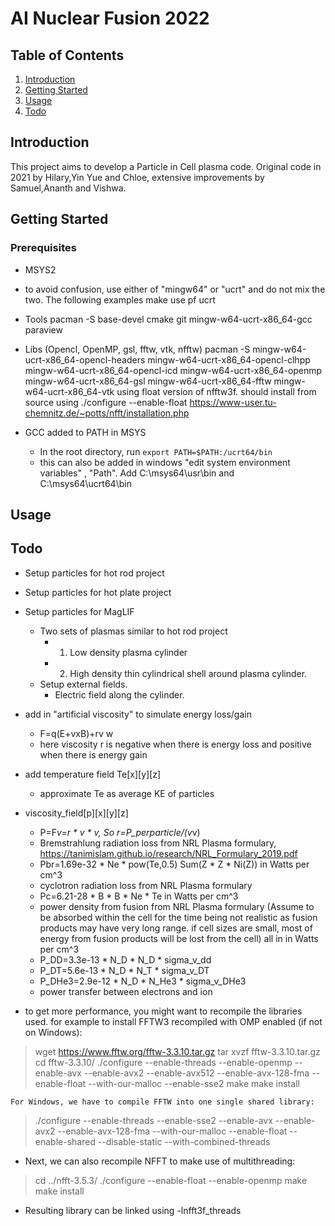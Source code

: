 # AI Nuclear Fusion 2022
## Table of Contents
1. [Introduction](#introduction)
2. [Getting Started](#getting-started)
3. [Usage](#usage)
3. [Todo](#Todo)

## Introduction
This project aims to develop a Particle in Cell plasma code.
Original code in 2021 by Hilary,Yin Yue and Chloe, extensive improvements by Samuel,Ananth and Vishwa.

## Getting Started
### Prerequisites
- MSYS2
- to avoid confusion, use either of "mingw64" or "ucrt" and do not mix the two. The following examples make use pf ucrt  
- Tools 
    pacman -S base-devel cmake git mingw-w64-ucrt-x86_64-gcc paraview  
- Libs (Opencl, OpenMP, gsl, fftw, vtk, nfftw)
    pacman -S mingw-w64-ucrt-x86_64-opencl-headers mingw-w64-ucrt-x86_64-opencl-clhpp mingw-w64-ucrt-x86_64-opencl-icd mingw-w64-ucrt-x86_64-openmp mingw-w64-ucrt-x86_64-gsl mingw-w64-ucrt-x86_64-fftw mingw-w64-ucrt-x86_64-vtk 
using float version of nfftw3f. should install from source using ./configure --enable-float
https://www-user.tu-chemnitz.de/~potts/nfft/installation.php

- GCC added to PATH in MSYS
    - In the root directory, run `export PATH=$PATH:/ucrt64/bin`
    - this can also be added in windows "edit system environment variables" , "Path". Add C:\msys64\usr\bin and C:\msys64\ucrt64\bin



## Usage

## Todo
- Setup particles for hot rod project
- Setup particles for hot plate project 
- Setup particles for MagLIF
    - Two sets of plasmas similar to hot rod project
        - 1. Low density plasma cylinder
        - 2. High density thin cylindrical shell around plasma cylinder.
    - Setup external fields. 
        - Electric field along the cylinder.
- add in "artificial viscosity" to simulate energy loss/gain
    - F=q(E+vxB)+rv w
    - here viscosity r is negative when there is energy loss and positive when there is energy gain
- add temperature field Te[x][y][z]
    - approximate Te as average KE of particles
- viscosity_field[p][x][y][z] 
    - P=F*v=r * v * v, So r=P_perparticle/(v*v)
    - Bremstrahlung radiation loss from NRL Plasma formulary, https://tanimislam.github.io/research/NRL_Formulary_2019.pdf
     - Pbr=1.69e-32 * Ne * pow(Te,0.5) Sum(Z * Z * Ni(Z)) in Watts per cm^3
    - cyclotron radiation loss from NRL Plasma formulary
     - Pc=6.21-28 * B * B * Ne * Te in Watts per cm^3
    - power density from fusion from NRL Plasma formulary (Assume to be absorbed within the cell for the time being not realistic as fusion products may have very long range. if cell sizes are small, most of energy from fusion products will be lost from the cell) all in in Watts per cm^3
     - P_DD=3.3e-13 * N_D * N_D * sigma_v_dd
     - P_DT=5.6e-13 * N_D * N_T * sigma_v_DT
     - P_DHe3=2.9e-12 * N_D * N_He3 * sigma_v_DHe3
    - power transfer between electrons and ion



- to get more performance, you might want to recompile the libraries used. for example to install FFTW3 recompiled with OMP enabled (if not on Windows):
 > wget https://www.fftw.org/fftw-3.3.10.tar.gz
 > tar xvzf fftw-3.3.10.tar.gz
 > cd fftw-3.3.10/
 > ./configure --enable-threads --enable-openmp --enable-avx --enable-avx2 --enable-avx512 --enable-avx-128-fma --enable-float --with-our-malloc --enable-sse2
 > make
 > make install

    For Windows, we have to compile FFTW into one single shared library:
 > ./configure --enable-threads --enable-sse2 --enable-avx --enable-avx2 --enable-avx-128-fma --with-our-malloc --enable-float --enable-shared --disable-static --with-combined-threads

- Next, we can also recompile NFFT to make use of multithreading:
> cd ../nfft-3.5.3/
> ./configure --enable-float --enable-openmp
> make
> make install
- Resulting library can be linked using -lnfft3f_threads
